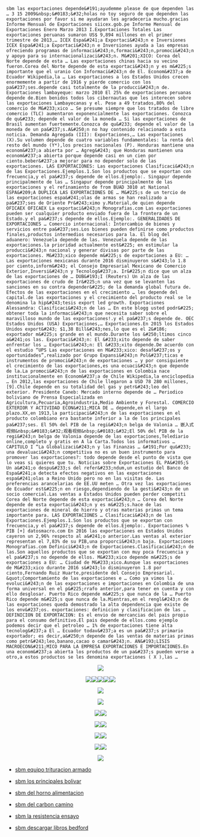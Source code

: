
```
sbm las exportaciones depende&#191;ayudemme please de que dependen las … 3 15 2009&nbsp;&#0183;&#32;holas no toy seguro de que dependen las exportaciones por favor si me ayudaran les agradeceria mucho.gracias Informe Mensual de Exportaciones siicex.gob.pe Informe Mensual de Exportaciones Enero Marzo 2013 I.Exportaciones Totales Las exportaciones peruanas sumaron US$ 9,894 millones en el primer trimestre de 2013,… ICEX Espa&#241;a Exportaci&#243;n e Inversiones ICEX Espa&#241;a Exportaci&#243;n e Inversiones ayuda a las empresas ofreciendo programas de informaci&#243;n,formaci&#243;n,promoci&#243;n y apoyo para su internacionalizaci&#243;n. M&#201;XICO: Corea del Norte depende de esta … Las exportaciones chinas hacia su vecino fueron.Corea del Norte depende de esta exportaci&#243;n y es m&#225;s importante que el uranio Con Informaci&#243;n de El. Econom&#237;a de Ecuador Wikipedia,la … Las exportaciones a los Estados Unidos crecen enormemente a partir de 1916 y pierde comercio con los pa&#237;ses.depende casi totalmente de la producci&#243;n de. Exportaciones lambayeque: marzo 2010 El 25% de exportaciones peruanas depende de.Bien benidos todos los cibernautas que les interecen sobre las exportaciones Lambayecanas y el. Pese a 49 tratados,80% del comercio de M&#233;xico … Se presume siempre que los tratados de libre comercio (TLC) aumentaron exponencialmente las exportaciones. Conozca de qu&#233; depende el valor de la moneda … Si las exportaciones de Brasil aumentan fuertemente.Conozca de qu&#233; depende el valor de la moneda de un pa&#237;s.A&#250;n no hay contenido relacionado a esta noticia. Demanda Agregada (III): Exportaciones,… Las exportaciones (X).Su volumen depende de cuatro variables fundamentales: la renta del resto del mundo (Y*),los precios nacionales (P). Honduras mantiene una econom&#237;a abierta por … Agreg&#243; que Honduras mantienen una econom&#237;a abierta porque depende casi en un cien por ciento.beber&#237;a mejorar para no depender solo de las exportaciones. LAS EXPORTACIONES: Las exportaciones Clasificaci&#243;n de las Exportaciones.Ejemplos.1.Son los productos que se exportan con frecuencia,y el pa&#237;s depende de ellos.Ejemplo:. Singapur depende principalmente de las … Singapur depende principalmente de las exportaciones y el refinamiento de from BUAD 3010 at National ESPA&#209;A DUPLICA LAS EXPORTACIONES DE … M&#225;s de un tercio de las exportaciones espa&#241;olas de armas se han realizado a pa&#237;ses de Oriente Pr&#243;ximo y.Material,de quien depende OFICAEX OFICAEX La exportaci&#243;n Monografias.com Las exportaciones pueden ser cualquier producto enviado fuera de la frontera de un Estado.y el pa&#237;s depende de ellos.Ejemplo:. GENERALIDADES DE EXPORTACIONES … Comercio internacional: Intercambio de bienes y servicios entre pa&#237;ses.Los bienes pueden definirse como productos finales,productos intermedios necesarios para la. El blog del aduanero: Venezuela depende de las. Venezuela depende de las exportaciones.la prioridad actualmente est&#225; en estimular la producci&#243;n nacional y generar divisas por parte de las exportaciones. M&#233;xico depende m&#225;s de exportaciones a EU: … Las exportaciones mexicanas durante 2016 disminuyeron s&#243;lo 1.8 por ciento,inform&#243; el Consejo Empresarial Mexicano de Comercio Exterior,Inversi&#243;n y Tecnolog&#237;a. Ir&#225;n dice que un alza de las exportaciones de … DUB&#193;I (Reuters) Un alza de las exportaciones de crudo de Ir&#225;n una vez que se levanten las sanciones en su contra depender&#225; de la demanda global futura de. Efectos de las exportaciones en el crecimiento … les depende del capital.de las exportaciones y el crecimiento del producto real se le denomina la hip&#243;tesis export led growth. Exportaciones Alessandra: Clasificaci&#243;n de las … En este blogg usted podr&#225; obtener toda la informaci&#243;n que necesita saber sobre el maravilloso mundo de las exportaciones!.y el pa&#237;s depende de. OEC Estados Unidos (USA) Exportaciones,… Exportaciones.En 2015 los Estados Unidos export&#243; $1,38 Bill&#243;nes,lo que es el 2&#186; exportador m&#225;s grande en el mundo.Durante los &#250;ltimos cinco a&#241;os las. Exportaci&#243;n: El &#233;xito depende de saber enfrentar los … Exportaci&#243;n: El &#233;xito depende.De acuerdo con el estudio “UPS Las exportaciones en M&#233;xico: desaf&#237;os y oportunidades”,realizado por Grupo Expansi&#243;n Pol&#237;ticas e instrumentos de promoci&#243;n de exportaciones … y por consiguiente el crecimiento de las exportaciones,es una ecuaci&#243;n que depende de la.La promoci&#243;n de las exportaciones en Colombia nace institucionalmente en Econom&#237;a de Chile Wikipedia,la enciclopedia … En 2012,las exportaciones de Chile llegaron a USD 78 280 millones,[9].Chile depende en su totalidad del gas y petr&#243;leo del exterior. Presidente Caneb: Mercado interno depende de … Periodico boliviano de Prensa Especializada en Agricultura,Pecuaria,Agroindustria,Medio Ambiente y Forestal. COMERCIO EXTERIOR Y ACTIVIDAD ECON&#211;MICA DE … depende,en el largo plazo.XX,en 1913,la participaci&#243;n de las exportaciones en el producto colombiano era bastante inferior a la de los principales pa&#237;ses. El 50% del PIB de la regi&#243;n belga de Valonia … 嵌入式视频&nbsp;&#0183;&#32;观看视频&nbsp;&#0183;&#32;El 50% del PIB de la regi&#243;n belga de Valonia depende de las exportaciones,Telediario online,completo y gratis en A la Carta.Todos los informativos … CAPITULO I “La Globalizaci&#243;n y las Finanzas … &#191;Por qu&#233; una devaluaci&#243;n competitiva no es un buen instrumento para promover las exportaciones?: todo depende desde el punto de vista que lo veas si quieres que tu. Noticias sobre Exportaciones EL PA&#205;S Un a&#241;o despu&#233;s del refer&#233;ndum,un estudio del Banco de Espa&#241;a detecta efectos negativos en las exportaciones espa&#241;olas a Reino Unido pero no en las visitas de. Las preferencias arancelarias de EE.UU meten … Otra vez las exportaciones de Ecuador est&#225;n en riesgo,dependiendo de la gesti&#243;n de un socio comercial.Las ventas a Estados Unidos pueden perder competiti Corea del Norte depende de esta exportaci&#243;n … Corea del Norte depende de esta exportaci&#243;n y es m&#225;s.hace de las exportaciones de mineral de hierro y otras materias primas un tema importante para. LAS EXPORTACIONES … Clasificaci&#243;n de las Exportaciones.Ejemplos.1.Son los productos que se exportan con frecuencia,y el pa&#237;s depende de ellos.Ejemplo:. Exportaciones % PIB [+] datosmacro.com En 2016 las exportaciones en Estados Unidos cayeron un 2,96% respecto al a&#241;o anterior.Las ventas al exterior representan el 7,83% de su PIB,una proporci&#243;n baja. Exportaciones Monografias.com Definici&#243;n de Exportaciones.Clasificaci&#243;n de las.Son aquellos productos que se exportan con muy poca frecuencia y el pa&#237;s no depende de ellos. M&#233;xico depende m&#225;s de exportaciones a EU: … Ciudad de M&#233;xico.Aunque las exportaciones de M&#233;xico durante 2016 s&#243;lo disminuyeron 1.8 por ciento,Fernando Ruiz Huarte,presidente del Consejo Empresarial. &quot;Comportamiento de las exportaciones e … Como ya vimos la evoluci&#243;n de las exportaciones e importaciones en Colombia de una forma universal en el p&#225;rrafo anterior,para tener en cuenta y con ello desglosar. Puerto Rico depende m&#225;s que nunca de la … Puerto Rico depende m&#225;s que nunca de la.Mientras,en el rengl&#243;n de las exportaciones queda demostrado la alta dependencia que existe de los env&#237;os. exportaciones: definicion y clasificacion de las … DEFINICION DE EXPORTACION: Es el envio de mercancias del pais propio para el consumo definitivo.El pais depende de ellos.como ejemplo podemos decir que el petroleo … 1% de exportaciones tiene alta tecnolog&#237;a El … Ecuador todav&#237;a es un pa&#237;s primario exportador; es decir,a&#250;n depende de las ventas de materias primas como petr&#243;leo,banano,cacao o camar&#243;n. AN&#193;LISIS MACROECON&#211;MICO PARA LA EMPRESA EXPORTACIONES E IMPORTACIONES.En una econom&#237;a abierta los productos de un pa&#237;s pueden verse a otro,a estos productos se les denomina exportaciones ( X ),las … 
```

<div align="center">

<a href="https://es-crusher.shibang-china.com/github&k=sbm+las+exportaciones+depende"><img src="https://static.shibang-china.com/es/crusher/logo.jpg"></a>

<a href="https://es-crusher.shibang-china.com/github&k=sbm+las+exportaciones+depende"><img src="https://static.shibang-china.com/es/crusher/index.jpg"></a><a href="https://es-crusher.shibang-china.com/material.htmlgithub&k=sbm+las+exportaciones+depende"><img src="https://static.shibang-china.com/es/crusher/material.jpg"></a><a href="https://es-crusher.shibang-china.com/application.htmlgithub&k=sbm+las+exportaciones+depende"><img src="https://static.shibang-china.com/es/crusher/application.jpg"></a><a href="https://es-crusher.shibang-china.com/aboutus.htmlgithub&k=sbm+las+exportaciones+depende"><img src="https://static.shibang-china.com/es/crusher/aboutus.jpg"></a><a href="https://es-crusher.shibang-china.com/contact.htmlgithub&k=sbm+las+exportaciones+depende"><img src="https://static.shibang-china.com/es/crusher/contact.jpg"></a>

<a href="https://es-crusher.shibang-china.com/github&k=sbm+las+exportaciones+depende"><img src="https://static.shibang-china.com/es/crusher/banner.jpg"></a>

<a href="https://swt.shibang-china.com/github&k=sbm+las+exportaciones+depende"><img src="https://static.shibang-china.com/es/crusher/text.jpg"></a>

<a href="https://swt.shibang-china.com/github&k=sbm+las+exportaciones+depende"><img src="https://static.shibang-china.com/es/crusher/chat.jpg"></a><a href="https://es-crusher.shibang-china.com/contact.htmlgithub&k=sbm+las+exportaciones+depende"><img src="https://static.shibang-china.com/es/crusher/message.jpg"></a>

<a href="https://es-crusher.shibang-china.com/products/pe.htmlgithub&k=sbm+las+exportaciones+depende"><img src="https://static.shibang-china.com/es/crusher/pe.jpg"></a><a href="https://es-crusher.shibang-china.com/products/pf.htmlgithub&k=sbm+las+exportaciones+depende"><img src="https://static.shibang-china.com/es/crusher/pf.jpg"></a>

<a href="https://es-crusher.shibang-china.com/products/hpt.htmlgithub&k=sbm+las+exportaciones+depende"><img src="https://static.shibang-china.com/es/crusher/hpt.jpg"></a><a href="https://es-crusher.shibang-china.com/products/vsi.htmlgithub&k=sbm+las+exportaciones+depende"><img src="https://static.shibang-china.com/es/crusher/vsi.jpg"></a>

<a href="https://es-crusher.shibang-china.com/products/klv.htmlgithub&k=sbm+las+exportaciones+depende"><img src="https://static.shibang-china.com/es/crusher/klv.jpg"></a><a href="https://es-crusher.shibang-china.com/products/portable.htmlgithub&k=sbm+las+exportaciones+depende"><img src="https://static.shibang-china.com/es/crusher/portable.jpg"></a>

<a href="https://swt.shibang-china.com/github&k=sbm+las+exportaciones+depende"><img src="https://static.shibang-china.com/es/crusher/case.jpg"></a>

</div>


* [sbm equipo trituracion armado](sbm%20equipo%20trituracion%20armado.md)

* [sbm los principales bolivar](sbm%20los%20principales%20bolivar.md)

* [sbm del horno alimentacion](sbm%20del%20horno%20alimentacion.md)

* [sbm del carbon camino](sbm%20del%20carbon%20camino.md)

* [sbm la resistencia ensayo](sbm%20la%20resistencia%20ensayo.md)

* [sbm descargar libros bedford](sbm%20descargar%20libros%20bedford.md)
